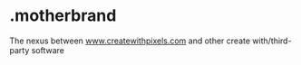 # .motherbrand
The nexus between www.createwithpixels.com and other create with/third-party software
